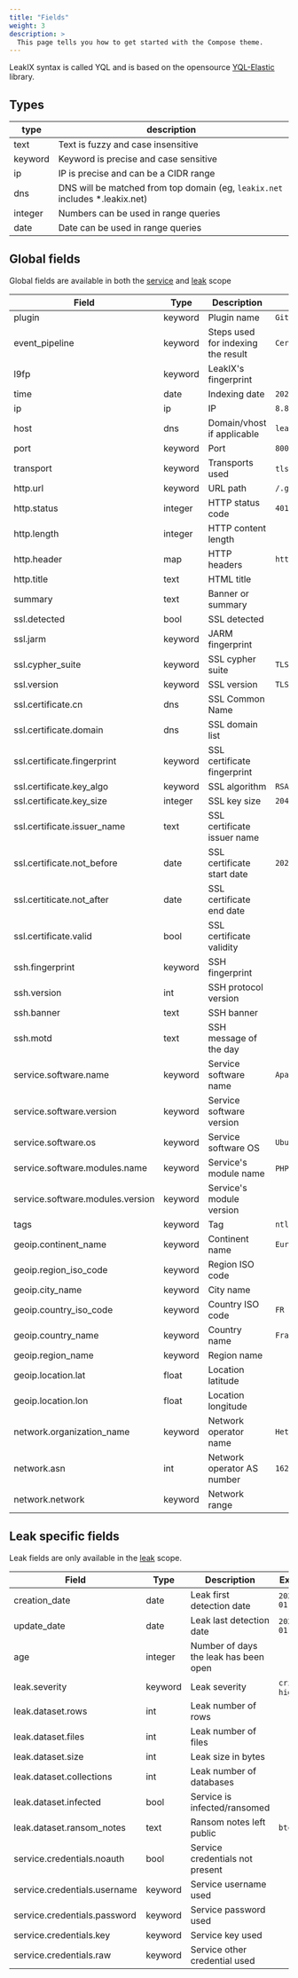 ```yaml
---
title: "Fields"
weight: 3
description: >
  This page tells you how to get started with the Compose theme.
---
```


LeakIX syntax is called YQL and is based on the opensource [YQL-Elastic](https://github.com/LeakIX/yql-elastic) library.

## Types

| type    | description                                                                  |
|---------|------------------------------------------------------------------------------|
| text    | Text is fuzzy and case insensitive                                           |
| keyword | Keyword is precise and case sensitive                                        |
| ip      | IP is precise and can be a CIDR range                                        |
| dns     | DNS will be matched from top domain (eg, `leakix.net` includes *.leakix.net) |
| integer | Numbers can be used in range queries                                         |
| date    | Date can be used in range queries                                            |

## Global fields

Global fields are available in both the [service](/docs/getting-started/#service) and [leak](/docs/getting-started/#leak) scope

| Field                            | Type    | Description                        | Example                     |
|----------------------------------|---------|------------------------------------|-----------------------------|
| plugin                           | keyword | Plugin name                        | `GitConfigPlugin`           |
| event_pipeline                   | keyword | Steps used for indexing the result | `CertStream`                |
| l9fp                             | keyword | LeakIX's fingerprint               |                             |
| time                             | date    | Indexing date                      | `2023-01-01`                |
| ip                               | ip      | IP                                 | `8.8.0.0/16`                |
| host                             | dns     | Domain/vhost if applicable         | `leakix.net`                |
| port                             | keyword | Port                               | `8000`                      |
| transport                        | keyword | Transports used                    | `tls`, `http`, `smb`        |
| http.url                         | keyword | URL path                           | `/.git/config`              |
| http.status                      | integer | HTTP status code                   | `401`                       |
| http.length                      | integer | HTTP content length                |                             |
| http.header                      | map     | HTTP headers                       | `http.header.server:Apache` |
| http.title                       | text    | HTML title                         |                             |
| summary                          | text    | Banner or summary                  |                             |
| ssl.detected                     | bool    | SSL detected                       |                             |
| ssl.jarm                         | keyword | JARM fingerprint                   |                             |
| ssl.cypher_suite                 | keyword | SSL cypher suite                   | `TLS_AES_128_GCM_SHA256`    |
| ssl.version                      | keyword | SSL version                        | `TLSv1.3`                   |
| ssl.certificate.cn               | dns     | SSL Common Name                    |                             |
| ssl.certificate.domain           | dns     | SSL domain list                    |                             |
| ssl.certificate.fingerprint      | keyword | SSL certificate fingerprint        |                             |
| ssl.certificate.key_algo         | keyword | SSL algorithm                      | `RSA`                       |
| ssl.certificate.key_size         | integer | SSL key size                       | `2048`                      |
| ssl.certificate.issuer_name      | text    | SSL certificate issuer name        |                             |
| ssl.certificate.not_before       | date    | SSL certificate start date         | `2023-01-01`                |
| ssl.certiticate.not_after        | date    | SSL certificate end date           |                             |
| ssl.certificate.valid            | bool    | SSL certificate validity           |                             |
| ssh.fingerprint                  | keyword | SSH fingerprint                    |                             |
| ssh.version                      | int     | SSH protocol version               |                             |
| ssh.banner                       | text    | SSH banner                         |                             |
| ssh.motd                         | text    | SSH message of the day             |                             |
| service.software.name            | keyword | Service software name              | `Apache`                    |
| service.software.version         | keyword | Service software version           |                             |
| service.software.os              | keyword | Service software OS                | `Ubuntu`                    |
| service.software.modules.name    | keyword | Service's module name              | `PHP`, `OpenSSL`            |
| service.software.modules.version | keyword | Service's module version           |                             |
| tags                             | keyword | Tag                                | `ntlm`                      |
| geoip.continent_name             | keyword | Continent name                     | `Europe`                    |
| geoip.region_iso_code            | keyword | Region ISO code                    |                             |
| geoip.city_name                  | keyword | City name                          |                             |
| geoip.country_iso_code           | keyword | Country ISO code                   | `FR`                        |
| geoip.country_name               | keyword | Country name                       | `France`                    |
| geoip.region_name                | keyword | Region name                        |                             |
| geoip.location.lat               | float   | Location latitude                  |                             |
| geoip.location.lon               | float   | Location longitude                 |                             |
| network.organization_name        | keyword | Network operator name              | `Hetzner Online GmbH`       |
| network.asn                      | int     | Network operator AS number         | `16276`                     |
| network.network                  | keyword | Network range                      |                             |

## Leak specific fields

Leak fields are only available in the [leak](/docs/getting-started/#leak) scope.


| Field                        | Type    | Description                           | Example            |
|------------------------------|---------|---------------------------------------|--------------------|
| creation_date                | date    | Leak first detection date             | `2023-01-01`       |
| update_date                  | date    | Leak last detection date              | `2023-01-01`       |
| age                          | integer | Number of days the leak has been open |
| leak.severity                | keyword | Leak severity                         | `critical`, `high` |
| leak.dataset.rows            | int     | Leak number of rows                   |                    |
| leak.dataset.files           | int     | Leak number of files                  |                    |
| leak.dataset.size            | int     | Leak size in bytes                    |                    |
| leak.dataset.collections     | int     | Leak number of databases              |                    |
| leak.dataset.infected        | bool    | Service is infected/ransomed          |                    |
| leak.dataset.ransom_notes    | text    | Ransom notes left public              | `btc`              |
| service.credentials.noauth   | bool    | Service credentials not present       |                    |
| service.credentials.username | keyword | Service username used                 |                    |
| service.credentials.password | keyword | Service password used                 |                    |
| service.credentials.key      | keyword | Service key used                      |                    |
| service.credentials.raw      | keyword | Service other credential used         |                    |
